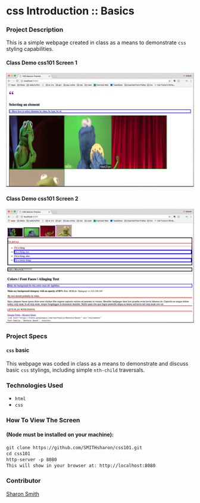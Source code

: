 # css Introduction :: Basics

### Project Description 
This is a simple webpage created in class as a means to demonstrate `css` styling capabilities.  


#### Class Demo css101 Screen 1
![Class Demo css101 Screen 1](https://raw.githubusercontent.com/SMITHsharon/css101/screens/screens/css101%20Screen%20Grab%20on%20Launch.png)

#### Class Demo css101 Screen 2 
![Class Demo css101 Screen 2 (gifs)](https://raw.githubusercontent.com/SMITHsharon/css101/screens/screens/css101%20Screen%20Grab%20on%20Scroll.png)


### Project Specs
#### `css` basic
This webpage was coded in class as a means to demonstrate and discuss basic `css` stylings, including simple `nth-child` traversals. 


### Technologies Used
- `html`
- `css`


### How To View The Screen 
#### (Node must be installed on your machine):
```
git clone https://github.com/SMITHsharon/css101.git
cd css101
http-server -p 8080
This will show in your browser at: http://localhost:8080
```


### Contributor
[Sharon Smith](https://github.com/SMITHsharon)
